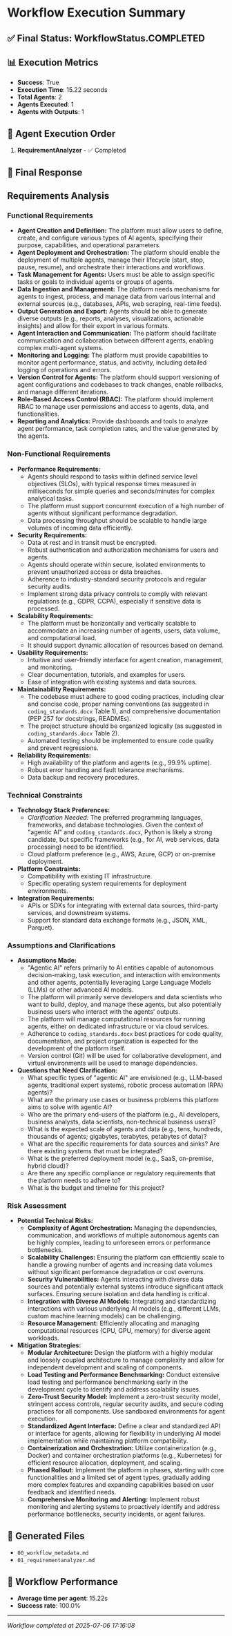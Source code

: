 # Workflow Execution Summary

## ✅ Final Status: WorkflowStatus.COMPLETED

## 📊 Execution Metrics
- **Success**: True
- **Execution Time**: 15.22 seconds
- **Total Agents**: 2
- **Agents Executed**: 1
- **Agents with Outputs**: 1

## 🤖 Agent Execution Order
1. **RequirementAnalyzer** - ✅ Completed

## 📝 Final Response
## Requirements Analysis

### Functional Requirements
- **Agent Creation and Definition:** The platform must allow users to define, create, and configure various types of AI agents, specifying their purpose, capabilities, and operational parameters.
- **Agent Deployment and Orchestration:** The platform should enable the deployment of multiple agents, manage their lifecycle (start, stop, pause, resume), and orchestrate their interactions and workflows.
- **Task Management for Agents:** Users must be able to assign specific tasks or goals to individual agents or groups of agents.
- **Data Ingestion and Management:** The platform needs mechanisms for agents to ingest, process, and manage data from various internal and external sources (e.g., databases, APIs, web scraping, real-time feeds).
- **Output Generation and Export:** Agents should be able to generate diverse outputs (e.g., reports, analyses, visualizations, actionable insights) and allow for their export in various formats.
- **Agent Interaction and Communication:** The platform should facilitate communication and collaboration between different agents, enabling complex multi-agent systems.
- **Monitoring and Logging:** The platform must provide capabilities to monitor agent performance, status, and activity, including detailed logging of operations and errors.
- **Version Control for Agents:** The platform should support versioning of agent configurations and codebases to track changes, enable rollbacks, and manage different iterations.
- **Role-Based Access Control (RBAC):** The platform should implement RBAC to manage user permissions and access to agents, data, and functionalities.
- **Reporting and Analytics:** Provide dashboards and tools to analyze agent performance, task completion rates, and the value generated by the agents.

### Non-Functional Requirements
- **Performance Requirements:**
    - Agents should respond to tasks within defined service level objectives (SLOs), with typical response times measured in milliseconds for simple queries and seconds/minutes for complex analytical tasks.
    - The platform must support concurrent execution of a high number of agents without significant performance degradation.
    - Data processing throughput should be scalable to handle large volumes of incoming data efficiently.
- **Security Requirements:**
    - Data at rest and in transit must be encrypted.
    - Robust authentication and authorization mechanisms for users and agents.
    - Agents should operate within secure, isolated environments to prevent unauthorized access or data breaches.
    - Adherence to industry-standard security protocols and regular security audits.
    - Implement strong data privacy controls to comply with relevant regulations (e.g., GDPR, CCPA), especially if sensitive data is processed.
- **Scalability Requirements:**
    - The platform must be horizontally and vertically scalable to accommodate an increasing number of agents, users, data volume, and computational load.
    - It should support dynamic allocation of resources based on demand.
- **Usability Requirements:**
    - Intuitive and user-friendly interface for agent creation, management, and monitoring.
    - Clear documentation, tutorials, and examples for users.
    - Ease of integration with existing systems and data sources.
- **Maintainability Requirements:**
    - The codebase must adhere to good coding practices, including clear and concise code, proper naming conventions (as suggested in `coding_standards.docx` Table 1), and comprehensive documentation (PEP 257 for docstrings, READMEs).
    - The project structure should be organized logically (as suggested in `coding_standards.docx` Table 2).
    - Automated testing should be implemented to ensure code quality and prevent regressions.
- **Reliability Requirements:**
    - High availability of the platform and agents (e.g., 99.9% uptime).
    - Robust error handling and fault tolerance mechanisms.
    - Data backup and recovery procedures.

### Technical Constraints
- **Technology Stack Preferences:**
    - *Clarification Needed:* The preferred programming languages, frameworks, and database technologies. Given the context of "agentic AI" and `coding_standards.docx`, Python is likely a strong candidate, but specific frameworks (e.g., for AI, web services, data processing) need to be identified.
    - Cloud platform preference (e.g., AWS, Azure, GCP) or on-premise deployment.
- **Platform Constraints:**
    - Compatibility with existing IT infrastructure.
    - Specific operating system requirements for deployment environments.
- **Integration Requirements:**
    - APIs or SDKs for integrating with external data sources, third-party services, and downstream systems.
    - Support for standard data exchange formats (e.g., JSON, XML, Parquet).

### Assumptions and Clarifications
- **Assumptions Made:**
    - "Agentic AI" refers primarily to AI entities capable of autonomous decision-making, task execution, and interaction with environments and other agents, potentially leveraging Large Language Models (LLMs) or other advanced AI models.
    - The platform will primarily serve developers and data scientists who want to build, deploy, and manage these agents, but also potentially business users who interact with the agents' outputs.
    - The platform will manage computational resources for running agents, either on dedicated infrastructure or via cloud services.
    - Adherence to `coding_standards.docx` best practices for code quality, documentation, and project organization is expected for the development of the platform itself.
    - Version control (Git) will be used for collaborative development, and virtual environments will be used to manage dependencies.
- **Questions that Need Clarification:**
    - What specific types of "agentic AI" are envisioned (e.g., LLM-based agents, traditional expert systems, robotic process automation (RPA) agents)?
    - What are the primary use cases or business problems this platform aims to solve with agentic AI?
    - Who are the primary end-users of the platform (e.g., AI developers, business analysts, data scientists, non-technical business users)?
    - What is the expected scale of agents and data (e.g., tens, hundreds, thousands of agents; gigabytes, terabytes, petabytes of data)?
    - What are the specific requirements for data sources and sinks? Are there existing systems that must be integrated?
    - What is the preferred deployment model (e.g., SaaS, on-premise, hybrid cloud)?
    - Are there any specific compliance or regulatory requirements that the platform needs to adhere to?
    - What is the budget and timeline for this project?

### Risk Assessment
- **Potential Technical Risks:**
    - **Complexity of Agent Orchestration:** Managing the dependencies, communication, and workflows of multiple autonomous agents can be highly complex, leading to unforeseen errors or performance bottlenecks.
    - **Scalability Challenges:** Ensuring the platform can efficiently scale to handle a growing number of agents and increasing data volumes without significant performance degradation or cost overruns.
    - **Security Vulnerabilities:** Agents interacting with diverse data sources and potentially external systems introduce significant attack surfaces. Ensuring secure isolation and data handling is critical.
    - **Integration with Diverse AI Models:** Integrating and standardizing interactions with various underlying AI models (e.g., different LLMs, custom machine learning models) can be challenging.
    - **Resource Management:** Efficiently allocating and managing computational resources (CPU, GPU, memory) for diverse agent workloads.
- **Mitigation Strategies:**
    - **Modular Architecture:** Design the platform with a highly modular and loosely coupled architecture to manage complexity and allow for independent development and scaling of components.
    - **Load Testing and Performance Benchmarking:** Conduct extensive load testing and performance benchmarking early in the development cycle to identify and address scalability issues.
    - **Zero-Trust Security Model:** Implement a zero-trust security model, stringent access controls, regular security audits, and secure coding practices for all components. Use sandboxed environments for agent execution.
    - **Standardized Agent Interface:** Define a clear and standardized API or interface for agents, allowing for flexibility in underlying AI model implementation while maintaining platform compatibility.
    - **Containerization and Orchestration:** Utilize containerization (e.g., Docker) and container orchestration platforms (e.g., Kubernetes) for efficient resource allocation, deployment, and scaling.
    - **Phased Rollout:** Implement the platform in phases, starting with core functionalities and a limited set of agent types, gradually adding more complex features and expanding capabilities based on user feedback and identified needs.
    - **Comprehensive Monitoring and Alerting:** Implement robust monitoring and alerting systems to proactively identify and address performance bottlenecks, security incidents, or agent failures.

## 📁 Generated Files
- `00_workflow_metadata.md`
- `01_requirementanalyzer.md`

## 🎯 Workflow Performance
- **Average time per agent**: 15.22s
- **Success rate**: 100.0%

---
*Workflow completed at 2025-07-06 17:16:08*
